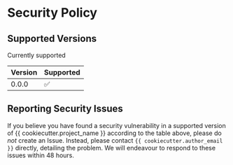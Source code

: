 # Security Policy

## Supported Versions

Currently supported

| Version | Supported           |
|---------|---------------------|
|  0.0.0  |  :white_check_mark: |


## Reporting Security Issues

If you believe you have found a security vulnerability in a supported version of {{ cookiecutter.project_name }} according to the table above, please do *not* create an Issue.
Instead, please contact `{{ cookiecutter.author_email }}` directly, detailing the problem.
We will endeavour to respond to these issues within 48 hours.
